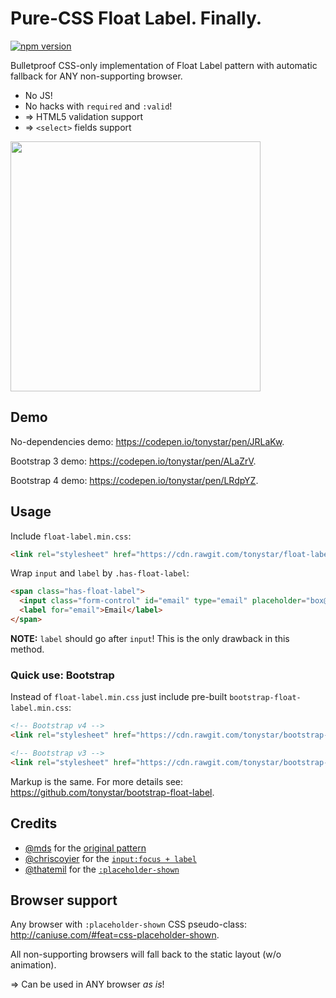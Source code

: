 Pure-CSS Float Label. Finally.
==============================

[![npm version](https://img.shields.io/npm/v/float-label-css.svg)](https://www.npmjs.com/package/float-label-css)

Bulletproof CSS-only implementation of Float Label pattern with automatic fallback for ANY non-supporting browser.

* No JS!
* No hacks with `required` and `:valid`!
* => HTML5 validation support
* => `<select>` fields support

<img src="https://cdn.rawgit.com/tonystar/float-label-css/9dd8582/float-label-css.gif" width="400"/>


## Demo

No-dependencies demo: https://codepen.io/tonystar/pen/JRLaKw.

Bootstrap 3 demo: https://codepen.io/tonystar/pen/ALaZrV.

Bootstrap 4 demo: https://codepen.io/tonystar/pen/LRdpYZ.


## Usage

Include `float-label.min.css`:
```html
<link rel="stylesheet" href="https://cdn.rawgit.com/tonystar/float-label-css/v1.0.0/dist/float-label.min.css"/>
```

Wrap `input` and `label` by `.has-float-label`:
```html
<span class="has-float-label">
  <input class="form-control" id="email" type="email" placeholder="box@example.com"/>
  <label for="email">Email</label>
</span>
```

**NOTE:** `label` should go after `input`! This is the only drawback in this method.


### Quick use: Bootstrap

Instead of `float-label.min.css` just include pre-built `bootstrap-float-label.min.css`:
```html
<!-- Bootstrap v4 -->
<link rel="stylesheet" href="https://cdn.rawgit.com/tonystar/bootstrap-float-label/v4.0.0/dist/bootstrap-float-label.min.css"/>

<!-- Bootstrap v3 -->
<link rel="stylesheet" href="https://cdn.rawgit.com/tonystar/bootstrap-float-label/v3.0.0/dist/bootstrap-float-label.min.css"/>
```

Markup is the same. For more details see: https://github.com/tonystar/bootstrap-float-label.


## Credits

* [@mds](https://twitter.com/mds) for the [original pattern](http://mds.is/float-label-pattern/)
* [@chriscoyier](https://twitter.com/chriscoyier) for the [`input:focus + label`](https://css-tricks.com/float-labels-css/)
* [@thatemil](https://twitter.com/thatemil) for the [`:placeholder-shown`](https://thatemil.com/blog/2016/01/23/floating-label-no-js-pure-css/)


## Browser support

Any browser with `:placeholder-shown` CSS pseudo-class: http://caniuse.com/#feat=css-placeholder-shown.

All non-supporting browsers will fall back to the static layout (w/o animation).

=> Can be used in ANY browser *as is*!
